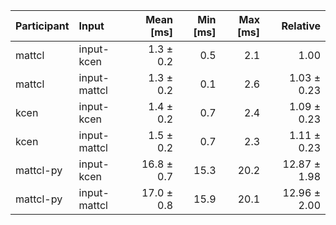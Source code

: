 | Participant | Input | Mean [ms] | Min [ms] | Max [ms] | Relative |
|:---|:---|---:|---:|---:|---:|
| mattcl | input-kcen | 1.3 ± 0.2 | 0.5 | 2.1 | 1.00 |
| mattcl | input-mattcl | 1.3 ± 0.2 | 0.1 | 2.6 | 1.03 ± 0.23 |
| kcen | input-kcen | 1.4 ± 0.2 | 0.7 | 2.4 | 1.09 ± 0.23 |
| kcen | input-mattcl | 1.5 ± 0.2 | 0.7 | 2.3 | 1.11 ± 0.23 |
| mattcl-py | input-kcen | 16.8 ± 0.7 | 15.3 | 20.2 | 12.87 ± 1.98 |
| mattcl-py | input-mattcl | 17.0 ± 0.8 | 15.9 | 20.1 | 12.96 ± 2.00 |
